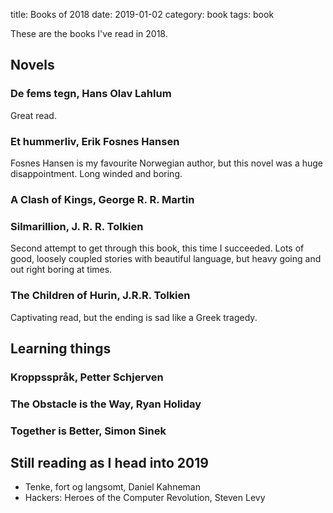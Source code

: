 title: Books of 2018
date: 2019-01-02
category: book
tags: book

These are the books I've read in 2018.

## Novels

### De fems tegn, Hans Olav Lahlum
Great read.

### Et hummerliv, Erik Fosnes Hansen
Fosnes Hansen is my favourite Norwegian author, but this novel was a
huge disappointment. Long winded and boring.

### A Clash of Kings, George R. R. Martin

### Silmarillion, J. R. R. Tolkien 
Second attempt to get through this book, this time I succeeded. Lots
of good, loosely coupled stories with beautiful language, but heavy
going and out right boring at times.

### The Children of Hurin, J.R.R. Tolkien 
Captivating read, but the ending is sad like a Greek tragedy.

## Learning things

### Kroppsspråk, Petter Schjerven

### The Obstacle is the Way, Ryan Holiday 

### Together is Better, Simon Sinek 

## Still reading as I head into 2019
- Tenke, fort og langsomt, Daniel Kahneman
- Hackers: Heroes of the Computer Revolution, Steven Levy 
